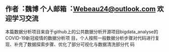 ## 作者︓魏博 个⼈邮箱︓Webeau24@outlook.com 欢迎学习交流
本篇数据分析项⽬来⾃于github上的公共数据分析开源项⽬bigdata_analyse的COVID-19新冠疫情的数据分析项
⽬，个⼈按照⼀般数据分析步骤对代码进⾏复现、补充了数据探索步骤、优化了部分可视化与数据清洗部分代
码
